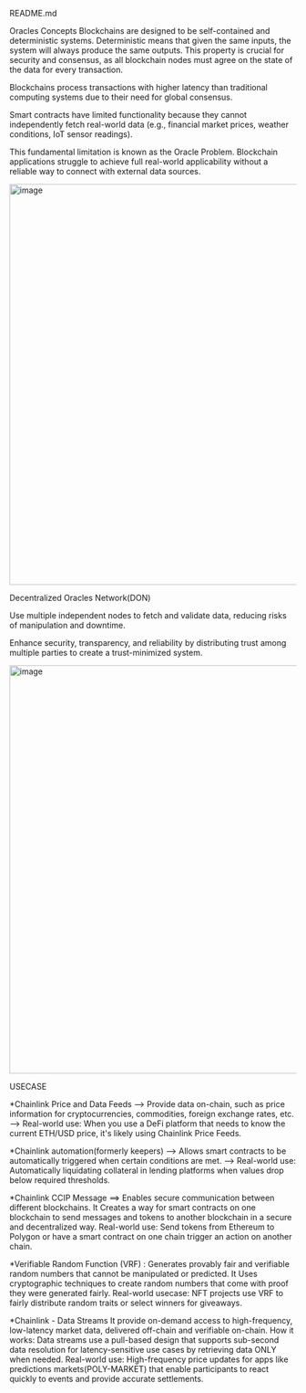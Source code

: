 README.md

Oracles Concepts
Blockchains are designed to be self-contained and deterministic systems. Deterministic means that given the same inputs, the system will always produce the same outputs. This property is crucial for security and consensus, as all blockchain nodes must agree on the state of the data for every transaction.

Blockchains process transactions with higher latency than traditional computing systems due to their need for global consensus.

Smart contracts have limited functionality because they cannot independently fetch real-world data (e.g., financial market prices, weather conditions, IoT sensor readings).

This fundamental limitation is known as the Oracle Problem. Blockchain applications struggle to achieve full real-world applicability without a reliable way to connect with external data sources.

<img width="1600" height="702" alt="image" src="https://github.com/user-attachments/assets/aeb72a88-3f33-4c93-8ca9-1792f2d1c5b1" />


Decentralized Oracles Network(DON)

Use multiple independent nodes to fetch and validate data, reducing risks of manipulation and downtime.

Enhance security, transparency, and reliability by distributing trust among multiple parties to create a trust-minimized system.

<img width="1600" height="715" alt="image" src="https://github.com/user-attachments/assets/062cfd5b-e879-434d-b2ef-71bf7e96976a" />


USECASE 

*Chainlink Price and Data Feeds --> Provide data on-chain, such as price information for cryptocurrencies, commodities, foreign exchange rates, etc.
                      --> Real-world use: When you use a DeFi platform that needs to know the current ETH/USD price, it's likely using Chainlink Price Feeds.


*Chainlink automation(formerly keepers) --> Allows smart contracts to be automatically triggered when certain conditions are met.
                                        --> Real-world use: Automatically liquidating collateral in lending platforms when values drop below required thresholds.

*Chainlink CCIP Message ==> Enables secure communication between different blockchains.
It Creates a way for smart contracts on one blockchain to send messages and tokens to another blockchain in a secure and decentralized way.
Real-world use: Send tokens from Ethereum to Polygon or have a smart contract on one chain trigger an action on another chain.

*Verifiable Random Function (VRF) :  Generates provably fair and verifiable random numbers that cannot be manipulated or predicted.
It Uses cryptographic techniques to create random numbers that come with proof they were generated fairly.
Real-world usecase: NFT projects use VRF to fairly distribute random traits or select winners for giveaways.

*Chainlink - Data Streams
It provide on-demand access to high-frequency, low-latency market data, delivered off-chain and verifiable on-chain.
How it works: Data streams use a pull-based design that supports sub-second data resolution for latency-sensitive use cases by retrieving data ONLY  when needed.
Real-world use: High-frequency price updates for apps like predictions markets(POLY-MARKET) that enable participants to react quickly to events and provide accurate settlements.





